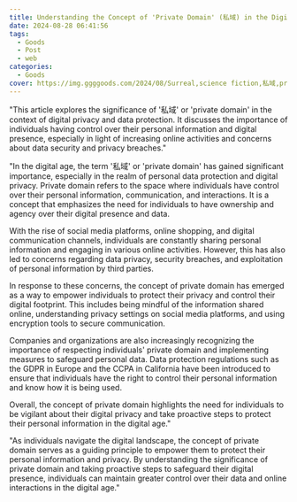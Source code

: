 ```yaml
---
title: Understanding the Concept of 'Private Domain' (私域) in the Digital Age
date: 2024-08-28 06:41:56
tags:
  - Goods
  - Post
  - web
categories:
  - Goods
cover: https://img.ggggoods.com/2024/08/Surreal,science fiction,私域,private domain,technology,tech,diagrams,renderings,colors_20240830_00001_.png
---
```


"This article explores the significance of '私域' or 'private domain' in the context of digital privacy and data protection. It discusses the importance of individuals having control over their personal information and digital presence, especially in light of increasing online activities and concerns about data security and privacy breaches."

"In the digital age, the term '私域' or 'private domain' has gained significant importance, especially in the realm of personal data protection and digital privacy. Private domain refers to the space where individuals have control over their personal information, communication, and interactions. It is a concept that emphasizes the need for individuals to have ownership and agency over their digital presence and data.

With the rise of social media platforms, online shopping, and digital communication channels, individuals are constantly sharing personal information and engaging in various online activities. However, this has also led to concerns regarding data privacy, security breaches, and exploitation of personal information by third parties.

In response to these concerns, the concept of private domain has emerged as a way to empower individuals to protect their privacy and control their digital footprint. This includes being mindful of the information shared online, understanding privacy settings on social media platforms, and using encryption tools to secure communication.

Companies and organizations are also increasingly recognizing the importance of respecting individuals' private domain and implementing measures to safeguard personal data. Data protection regulations such as the GDPR in Europe and the CCPA in California have been introduced to ensure that individuals have the right to control their personal information and know how it is being used.

Overall, the concept of private domain highlights the need for individuals to be vigilant about their digital privacy and take proactive steps to protect their personal information in the digital age."

"As individuals navigate the digital landscape, the concept of private domain serves as a guiding principle to empower them to protect their personal information and privacy. By understanding the significance of private domain and taking proactive steps to safeguard their digital presence, individuals can maintain greater control over their data and online interactions in the digital age."
